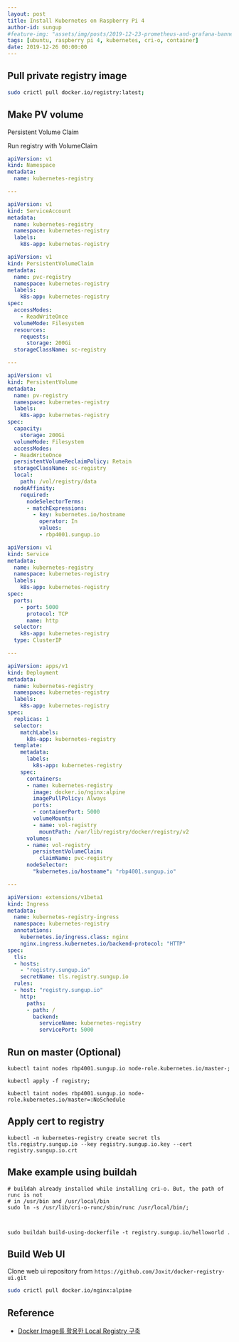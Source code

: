 ```yaml
---
layout: post
title: Install Kubernetes on Raspberry Pi 4
author-id: sungup
#feature-img: "assets/img/posts/2019-12-23-prometheus-and-grafana-banner.jpeg"
tags: [ubuntu, raspberry pi 4, kubernetes, cri-o, container]
date: 2019-12-26 00:00:00
---
```


## Pull private registry image

```bash
sudo crictl pull docker.io/registry:latest;
```

## Make PV volume

Persistent Volume Claim

Run registry with VolumeClaim

```yaml
apiVersion: v1
kind: Namespace
metadata:
  name: kubernetes-registry

---

apiVersion: v1
kind: ServiceAccount
metadata:
  name: kubernetes-registry
  namespace: kubernetes-registry
  labels:
    k8s-app: kubernetes-registry
```

```yaml
apiVersion: v1
kind: PersistentVolumeClaim
metadata:
  name: pvc-registry
  namespace: kubernetes-registry
  labels:
    k8s-app: kubernetes-registry
spec:
  accessModes:
    - ReadWriteOnce
  volumeMode: Filesystem
  resources:
    requests:
      storage: 200Gi
  storageClassName: sc-registry

---

apiVersion: v1
kind: PersistentVolume
metadata:
  name: pv-registry
  namespace: kubernetes-registry
  labels:
    k8s-app: kubernetes-registry
spec:
  capacity:
    storage: 200Gi
  volumeMode: Filesystem
  accessModes:
  - ReadWriteOnce
  persistentVolumeReclaimPolicy: Retain
  storageClassName: sc-registry
  local:
    path: /vol/registry/data
  nodeAffinity:
    required:
      nodeSelectorTerms:
      - matchExpressions:
        - key: kubernetes.io/hostname
          operator: In
          values:
          - rbp4001.sungup.io
```

```yaml
apiVersion: v1
kind: Service
metadata:
  name: kubernetes-registry
  namespace: kubernetes-registry
  labels:
    k8s-app: kubernetes-registry
spec:
  ports:
    - port: 5000
      protocol: TCP
      name: http
  selector:
    k8s-app: kubernetes-registry
  type: ClusterIP

---

apiVersion: apps/v1
kind: Deployment
metadata:
  name: kubernetes-registry
  namespace: kubernetes-registry
  labels:
    k8s-app: kubernetes-registry
spec:
  replicas: 1
  selector:
    matchLabels:
      k8s-app: kubernetes-registry
  template:
    metadata:
      labels:
        k8s-app: kubernetes-registry
    spec:
      containers:
      - name: kubernetes-registry
        image: docker.io/nginx:alpine
        imagePullPolicy: Always
        ports:
        - containerPort: 5000
        volumeMounts:
        - name: vol-registry
          mountPath: /var/lib/registry/docker/registry/v2
      volumes:
      - name: vol-registry
        persistentVolumeClaim:
          claimName: pvc-registry
      nodeSelector:
        "kubernetes.io/hostname": "rbp4001.sungup.io"

---

```

```yaml
apiVersion: extensions/v1beta1
kind: Ingress
metadata:
  name: kubernetes-registry-ingress
  namespace: kubernetes-registry
  annotations:
    kubernetes.io/ingress.class: nginx
    nginx.ingress.kubernetes.io/backend-protocol: "HTTP"
spec:
  tls:
  - hosts:
    - "registry.sungup.io"
    secretName: tls.registry.sungup.io
  rules:
  - host: "registry.sungup.io"
    http:
      paths:
      - path: /
        backend:
          serviceName: kubernetes-registry
          servicePort: 5000
```

## Run on master (Optional)

```shell
kubectl taint nodes rbp4001.sungup.io node-role.kubernetes.io/master-;

kubectl apply -f registry;

kubectl taint nodes rbp4001.sungup.io node-role.kubernetes.io/master=:NoSchedule
```

## Apply cert to registry

```shell
kubectl -n kubernetes-registry create secret tls tls.registry.sungup.io --key registry.sungup.io.key --cert registry.sungup.io.crt
```

## Make example using buildah

```shell
# buildah already installed while installing cri-o. But, the path of runc is not
# in /usr/bin and /usr/local/bin
sudo ln -s /usr/lib/cri-o-runc/sbin/runc /usr/local/bin/;
```

```html
```

```dockerfile
```

```shell
sudo buildah build-using-dockerfile -t registry.sungup.io/helloworld .
```

## Build Web UI

Clone web ui repository from `https://github.com/Joxit/docker-registry-ui.git`

```bash
sudo crictl pull docker.io/nginx:alpine
```

## Reference

- [Docker Image를 활용한 Local Registry 구축]

[Docker Image를 활용한 Local Registry 구축]: https://waspro.tistory.com/532
[Volumes]: https://kubernetes.io/docs/concepts/storage/volumes/
[PersistentVolume / PersistentVolumeClaim / StorageClassについて]: https://cstoku.dev/posts/2018/k8sdojo-12/
[Kubernetes Control-Plane Node에 Pod 띄울수 있는 방법 (Taints)]: https://17billion.github.io/kubernetes/2019/04/24/kubernetes_control_plane_working.html

[buildah]:https://github.com/containers/buildah/blob/master/install.md
[Steps To Build Apache Web Server Docker Image]: https://medium.com/@vi1996ash/steps-to-build-apache-web-server-docker-image-1a2f21504a8e
